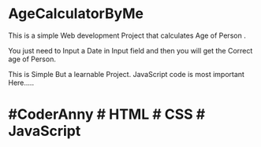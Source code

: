 # AgeCalculatorByMe

This is a simple Web development Project that calculates Age of Person .

You just need to Input a Date in Input field and then you will get the Correct age of Person.

This is Simple But a learnable Project. JavaScript code is most important Here..... 

#  #CoderAnny # HTML # CSS # JavaScript
